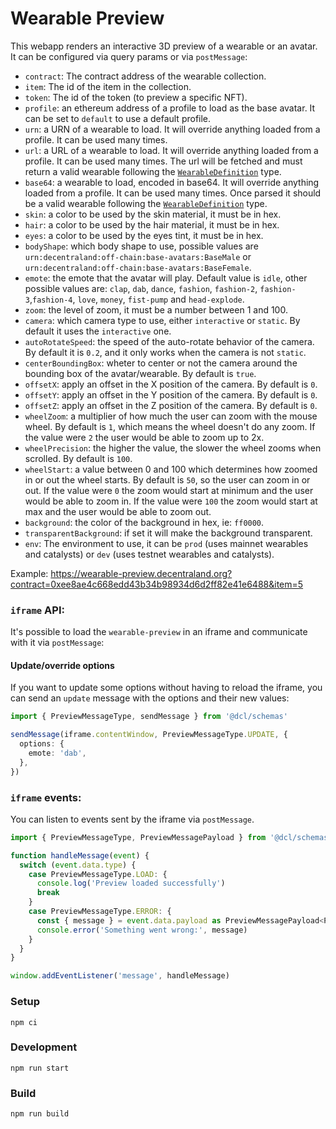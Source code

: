 # Wearable Preview

This webapp renders an interactive 3D preview of a wearable or an avatar. It can be configured via query params or via `postMessage`:

- `contract`: The contract address of the wearable collection.
- `item`: The id of the item in the collection.
- `token`: The id of the token (to preview a specific NFT).
- `profile`: an ethereum address of a profile to load as the base avatar. It can be set to `default` to use a default profile.
- `urn`: a URN of a wearable to load. It will override anything loaded from a profile. It can be used many times.
- `url`: a URL of a wearable to load. It will override anything loaded from a profile. It can be used many times. The url will be fetched and must return a valid wearable following the [`WearableDefinition`](https://github.com/decentraland/common-schemas/blob/main/src/dapps/preview/wearable-definition.ts) type.
- `base64`: a wearable to load, encoded in base64. It will override anything loaded from a profile. It can be used many times. Once parsed it should be a valid wearable following the [`WearableDefinition`](https://github.com/decentraland/common-schemas/blob/main/src/dapps/preview/wearable-definition.ts) type.
- `skin`: a color to be used by the skin material, it must be in hex.
- `hair`: a color to be used by the hair material, it must be in hex.
- `eyes`: a color to be used by the eyes tint, it must be in hex.
- `bodyShape`: which body shape to use, possible values are `urn:decentraland:off-chain:base-avatars:BaseMale` or `urn:decentraland:off-chain:base-avatars:BaseFemale`.
- `emote`: the emote that the avatar will play. Default value is `idle`, other possible values are: `clap`, `dab`, `dance`, `fashion`, `fashion-2`, `fashion-3`,`fashion-4`, `love`, `money`, `fist-pump` and `head-explode`.
- `zoom`: the level of zoom, it must be a number between 1 and 100.
- `camera`: which camera type to use, either `interactive` or `static`. By default it uses the `interactive` one.
- `autoRotateSpeed`: the speed of the auto-rotate behavior of the camera. By default it is `0.2`, and it only works when the camera is not `static`.
- `centerBoundingBox`: wheter to center or not the camera around the bounding box of the avatar/wearable. By default is `true`.
- `offsetX`: apply an offset in the X position of the camera. By default is `0`.
- `offsetY`: apply an offset in the Y position of the camera. By default is `0`.
- `offsetZ`: apply an offset in the Z position of the camera. By default is `0`.
- `wheelZoom`: a multiplier of how much the user can zoom with the mouse wheel. By default is `1`, which means the wheel doesn't do any zoom. If the value were `2` the user would be able to zoom up to 2x.
- `wheelPrecision`: the higher the value, the slower the wheel zooms when scrolled. By default is `100`.
- `wheelStart`: a value between 0 and 100 which determines how zoomed in or out the wheel starts. By default is `50`, so the user can zoom in or out. If the value were `0` the zoom would start at minimum and the user would be able to zoom in. If the value were `100` the zoom would start at max and the user would be able to zoom out.
- `background`: the color of the background in hex, ie: `ff0000`.
- `transparentBackground`: if set it will make the background transparent.
- `env`: The environment to use, it can be `prod` (uses mainnet wearables and catalysts) or `dev` (uses testnet wearables and catalysts).

Example: https://wearable-preview.decentraland.org?contract=0xee8ae4c668edd43b34b98934d6d2ff82e41e6488&item=5

### `iframe` API:

It's possible to load the `wearable-preview` in an iframe and communicate with it via `postMessage`:

#### Update/override options

If you want to update some options without having to reload the iframe, you can send an `update` message with the options and their new values:

```ts
import { PreviewMessageType, sendMessage } from '@dcl/schemas'

sendMessage(iframe.contentWindow, PreviewMessageType.UPDATE, {
  options: {
    emote: 'dab',
  },
})
```

### `iframe` events:

You can listen to events sent by the iframe via `postMessage`.

```ts
import { PreviewMessageType, PreviewMessagePayload } from '@dcl/schemas'

function handleMessage(event) {
  switch (event.data.type) {
    case PreviewMessageType.LOAD: {
      console.log('Preview loaded successfully')
      break
    }
    case PreviewMessageType.ERROR: {
      const { message } = event.data.payload as PreviewMessagePayload<PreviewMessageType.ERROR>
      console.error('Something went wrong:', message)
    }
  }
}

window.addEventListener('message', handleMessage)
```

### Setup

```
npm ci
```

### Development

```
npm run start
```

### Build

```
npm run build
```
